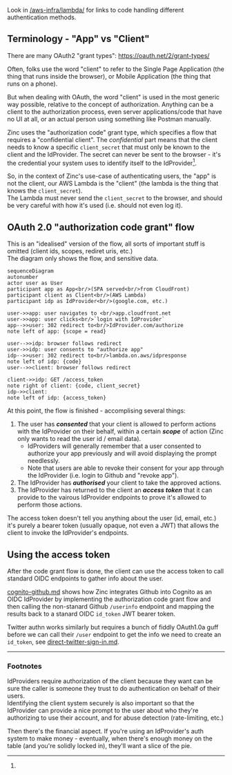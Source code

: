 Look in [/aws-infra/lambda/](/aws-infra/lambda/readme.md) for links to code
handling different authentication methods.

## Terminology - "App" vs "Client"

There are many OAuth2 "grant types": https://oauth.net/2/grant-types/

Often, folks use the word "client" to refer to the Single Page Application 
(the thing that runs inside the browser), or Mobile Application (the thing that
runs on a phone).

But when dealing with OAuth, the word "client" is used in the most generic
way possible, relative to the concept of authorization.
Anything can be a client to the authorization process, even server 
applications/code that have no UI at all, or an actual person using something 
like Postman manually. 

Zinc uses the "authorization code" grant type, which specifies a flow that 
requires a "confidential client". The *confidential* part means that the
client needs to know a specific `client_secret` that must only be known to the 
client and the IdProvider.  The secret can never be sent to the browser - it's 
the credential your system uses to identify itself to the 
IdProvider[^id-provider-indentification]. 

So, in the context of Zinc's use-case of authenticating users, the "app" is not 
the client, our AWS Lambda is the "client" (the lambda is the thing that knows 
the `client_secret`).  
The Lambda must never send the `client_secret` to the browser, and should be 
very careful with how it's used (i.e. should not even log it).

## OAuth 2.0 "authorization code grant" flow

This is an "idealised" version of the flow, all sorts of important stuff is 
omitted (client ids, scopes, rediret uris, etc.)  
The diagram only shows the flow, and sensitive data. 

```mermaid
sequenceDiagram
autonumber
actor user as User
participant app as App<br/>(SPA served<br/>from CloudFront) 
participant client as Client<br/>(AWS Lambda)
participant idp as IdProvider<br/>(google.com, etc.)

user->>app: user navigates to <br/>app.cloudfront.net
user->>app: user clicks<br/>`login with IdProvider`
app-->>user: 302 redirect to<br/>IdProvider.com/authorize
note left of app: {scope = read}

user-->>idp: browser follows redirect
user->>idp: user consents to "authorize app" 
idp-->>user: 302 redirect to<br/>lambda.on.aws/idpresponse
note left of idp: {code}
user-->>client: browser follows redirect

client->>idp: GET /access_token
note right of client: {code, client_secret}
idp->>client: 
note left of idp: {access_token} 
```

At this point, the flow is finished - accomplising several things:
1. The user has ***consented*** that your client is allowed to perform actions
with the IdProvider on their behalf, within a certain ***scope*** of action
(Zinc only wants to read the user id / email data).
    * IdProviders will generally remember that a user consented to authorize
  your app previously and will avoid displaying the prompt needlessly.
    * Note that users are able to revoke their consent for your app through 
  the IdProvider (i.e. login to Github and "revoke app"). 
2. The IdProvider has ***authorised*** your client to take the approved actions.
3. The IdProvider has returned to the client an ***access token*** that it can
provide to the vairous IdProvider endpoints to prove it's allowed to perform
those actions.

The access token doesn't tell you anything about the user (id, email, etc.) 
it's purely a bearer token (usually opaque, not even a JWT) that allows the 
client to invoke the IdProvider's endpoints.

## Using the access token 
After the code grant flow is done, the client can use the access token to call 
standard OIDC endpoints to gather info about the user.  

[cognito-github.md](/aws-infra/lambda/doc/cognito-github.md) shows how Zinc
integrates Github into Cognito as an OIDC IdProvider by implementing the 
authorization code grant flow and then calling the non-stanard Github 
`/userinfo` endpoint and mapping the results back to a stanard OIDC 
`id_token` JWT bearer token.

Twitter authn works similarly but requires a bunch of fiddly OAuth1.0a
guff before we can call their `/user` endpoint to get the info we need to 
create an `id_token`, see 
[direct-twitter-sign-in.md](/aws-infra/lambda/doc/direct-twitter-sign-in.md).

----

### Footnotes

[^id-provider-indentification]:
IdProviders require authorization of the client because they want can be sure
the caller is someone they trust to do authentication on behalf of their users.  
Identifying the client system securely is also important so that the IdProvider
can provide a nice prompt to the user about who they're authorizing to use
their account, and for abuse detection (rate-limiting, etc.)

Then there's the financial aspect. If you're using an IdProvider's auth system
to make money - eventually, when there's enough money on the table (and you're
solidly locked in), they'll want a slice of the pie.
